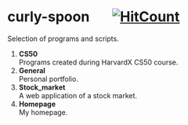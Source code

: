 
# curly-spoon &nbsp;&nbsp;&nbsp;&nbsp;&nbsp;&nbsp;[![HitCount](http://hits.dwyl.com/gusleak/curly-spoon.svg)](http://hits.dwyl.com/gusleak/curly-spoon)
Selection of programs and scripts.

1. **CS50**\
Programs created during HarvardX CS50 course.
2. **General**\
Personal portfolio.
3. **Stock_market**\
A web application of a stock market.
4. **Homepage**\
My homepage.
